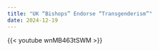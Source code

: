 ```yaml
---
title: "UK “Bishops” Endorse “Transgenderism”"
date: 2024-12-19
---
```


{{< youtube wnMB463tSWM >}}
